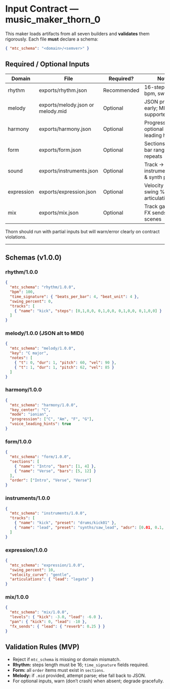 # Input Contract — music_maker_thorn_0

This maker loads artifacts from all seven builders and **validates** them rigorously.
Each file **must** declare a schema:

```json
{ "mtc_schema": "<domain>/<semver>" }
```

## Required / Optional Inputs

| Domain     | File                                | Required?   | Notes                                                   |
|------------|-------------------------------------|-------------|---------------------------------------------------------|
| rhythm     | exports/rhythm.json                 | Recommended | 16-step tracks, bpm, swing                              |
| melody     | exports/melody.json or melody.mid   | Optional    | JSON preferred early; MIDI supported                    |
| harmony    | exports/harmony.json                | Optional    | Progression + optional voice-leading hints              |
| form       | exports/form.json                   | Optional    | Sections with bar ranges & repeats                      |
| sound      | exports/instruments.json            | Optional    | Track → instrument/patch & synth params                 |
| expression | exports/expression.json             | Optional    | Velocity curves, swing %, articulations                 |
| mix        | exports/mix.json                    | Optional    | Track gains, pan, FX sends, scenes                      |

Thorn should run with partial inputs but will warn/error clearly on contract violations.

---

## Schemas (v1.0.0)

### rhythm/1.0.0

```json
{
  "mtc_schema": "rhythm/1.0.0",
  "bpm": 100,
  "time_signature": { "beats_per_bar": 4, "beat_unit": 4 },
  "swing_percent": 0,
  "tracks": [
    { "name": "kick", "steps": [0,1,0,0, 0,1,0,0, 0,1,0,0, 0,1,0,0] }
  ]
}
```

### melody/1.0.0 (JSON alt to MIDI)

```json
{
  "mtc_schema": "melody/1.0.0",
  "key": "C major",
  "notes": [
    { "t": 0, "dur": 1, "pitch": 60, "vel": 90 },
    { "t": 1, "dur": 1, "pitch": 62, "vel": 85 }
  ]
}
```

### harmony/1.0.0

```json
{
  "mtc_schema": "harmony/1.0.0",
  "key_center": "C",
  "mode": "ionian",
  "progression": ["C", "Am", "F", "G"],
  "voice_leading_hints": true
}
```

### form/1.0.0

```json
{
  "mtc_schema": "form/1.0.0",
  "sections": [
    { "name": "Intro", "bars": [1, 4] },
    { "name": "Verse", "bars": [5, 12] }
  ],
  "order": ["Intro", "Verse", "Verse"]
}
```

### instruments/1.0.0

```json
{
  "mtc_schema": "instruments/1.0.0",
  "tracks": [
    { "name": "kick", "preset": "drums/kick01" },
    { "name": "lead", "preset": "synths/saw_lead", "adsr": [0.01, 0.1, 0.8, 0.2] }
  ]
}
```

### expression/1.0.0

```json
{
  "mtc_schema": "expression/1.0.0",
  "swing_percent": 10,
  "velocity_curve": "gentle",
  "articulations": { "lead": "legato" }
}
```

### mix/1.0.0

```json
{
  "mtc_schema": "mix/1.0.0",
  "levels": { "kick": -3.0, "lead": -6.0 },
  "pan": { "kick": 0, "lead": -10 },
  "fx_sends": { "lead": { "reverb": 0.25 } }
}
```

## Validation Rules (MVP)

- Reject if `mtc_schema` is missing or domain mismatch.
- **Rhythm:** steps length must be 16; `time_signature` fields required.
- **Form:** all `order` items must exist in `sections`.
- **Melody:** if `.mid` provided, attempt parse; else fall back to JSON.
- For optional inputs, warn (don’t crash) when absent; degrade gracefully.
